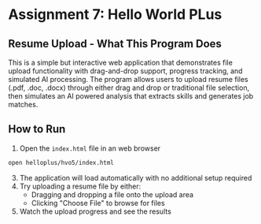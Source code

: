 # Assignment 7: Hello World PLus

## Resume Upload - What This Program Does

This is a simple but interactive web application that demonstrates file upload functionality with drag-and-drop support, progress tracking, and simulated AI processing. The program allows users to upload resume files (.pdf, .doc, .docx) through either drag and drop or traditional file selection, then simulates an AI powered analysis that extracts skills and generates job matches.

## How to Run

1. Open the `index.html` file in an web browser
  ```bash
open helloplus/hvo5/index.html
  ```
3. The application will load automatically with no additional setup required
4. Try uploading a resume file by either:
   - Dragging and dropping a file onto the upload area
   - Clicking "Choose File" to browse for files
5. Watch the upload progress and see the results


